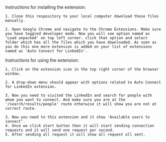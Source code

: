 Instructions for installing the extension:

    1. Clone this respository to your local computer download these files manually.

    2. Open Google Chrome and navigate to the Chrome Extensions. Make sure you have toggled developer mode. Now you will see option named as 'Load unpacked' on top left corner. click that option and select folder which has all the files which you have downloaded. As soon as you do this one more extension is added on your list of extensions named as 'Auto Connect for LinkedIn'.

Instructions for using the extension:

    1. Click on the extension icon in the top right corner of the browser window.

    2. A drop-down menu should appear with options related to Auto Connect for LinkedIn extension.

    3. Now you need to visited the LinkedIn and search for people with whom you want to connect. And make sure you are at the '/search/results/people' route otherwise it will show you are not at correct route. 

    3. Now you need to this extension and it show 'Available users to connect'.
    4. Once we click start button then it will start sending connection requests and it will send one request per second. 
    5. After sending all request it will show all request all sent.

